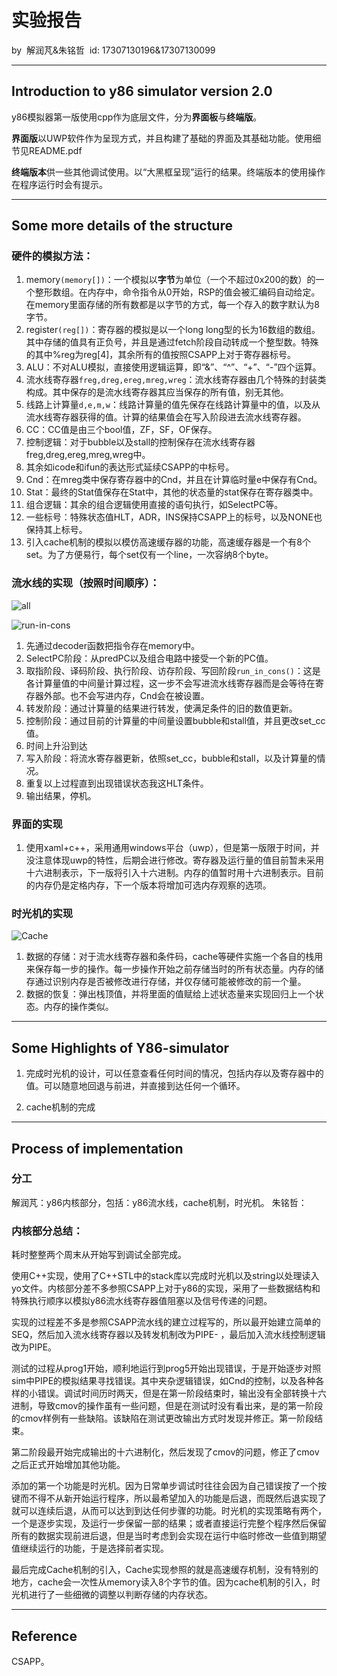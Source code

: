 # 实验报告

by
​	解润芃&朱铭哲
​	id: 17307130196&17307130099	

---


## Introduction to y86 simulator version 2.0

y86模拟器第一版使用cpp作为底层文件，分为**界面板**与**终端版**。

**界面版**以UWP软件作为呈现方式，并且构建了基础的界面及其基础功能。使用细节见README.pdf

**终端版本**供一些其他调试使用。以“大黑框呈现”运行的结果。终端版本的使用操作在程序运行时会有提示。

---

## Some more details of the structure

### 硬件的模拟方法：

1. memory`(memory[])`：一个模拟以**字节**为单位（一个不超过0x200的数）的一个整形数组。在内存中，命令指令从0开始，RSP的值会被汇编码自动给定。在memory里面存储的所有数都是以字节的方式，每一个存入的数字默认为8字节。
2. register`(reg[])`：寄存器的模拟是以一个long long型的长为16数组的数组。其中存储的值具有正负号，并且是通过fetch阶段自动转成一个整型数。特殊的其中%reg为reg[4]，其余所有的值按照CSAPP上对于寄存器标号。
3. ALU：不对ALU模拟，直接使用逻辑运算，即“&”、“^”、“+”、“-”四个运算。
4. 流水线寄存器`freg,dreg,ereg,mreg,wreg`：流水线寄存器由几个特殊的封装类构成。其中保存的是流水线寄存器其应当保存的所有值，别无其他。
5. 线路上计算量`d,e,m,w`：线路计算量的值先保存在线路计算量中的值，以及从流水线寄存器获得的值。计算的结果值会在写入阶段进去流水线寄存器。
6. CC：CC值是由三个bool值，ZF，SF，OF保存。
7. 控制逻辑：对于bubble以及stall的控制保存在流水线寄存器freg,dreg,ereg,mreg,wreg中。
8. 其余如icode和ifun的表达形式延续CSAPP的中标号。
9. Cnd：在mreg类中保存寄存器中的Cnd，并且在计算临时量e中保存有Cnd。
10. Stat：最终的Stat值保存在Stat中，其他的状态量的stat保存在寄存器类中。
11. 组合逻辑：其余的组合逻辑使用直接的语句执行，如SelectPC等。
12. 一些标号：特殊状态值HLT，ADR，INS保持CSAPP上的标号，以及NONE也保持其上标号。
13. 引入cache机制的模拟以模仿高速缓存器的功能，高速缓存器是一个有8个set。为了方便易行，每个set仅有一个line，一次容纳8个byte。

### 流水线的实现（按照时间顺序）：

![all](C:\y86-64\y86_new\配图\all.png)

![run-in-cons](C:\y86-64\y86_new\配图\run-in-cons.png)

1. 先通过decoder函数把指令存在memory中。
2. SelectPC阶段：从predPC以及组合电路中接受一个新的PC值。
3. 取指阶段、译码阶段、执行阶段、访存阶段、写回阶段`run_in_cons()`：这是各计算量值的中间量计算过程，这一步不会写进流水线寄存器而是会等待在寄存器外部。也不会写进内存，Cnd会在被设置。
4. 转发阶段：通过计算量的结果进行转发，使满足条件的旧的数值更新。
5. 控制阶段：通过目前的计算量的中间量设置bubble和stall值，并且更改set_cc值。
6. 时间上升沿到达
7. 写入阶段：将流水寄存器更新，依照set_cc，bubble和stall，以及计算量的情况。
8. 重复以上过程直到出现错误状态我这HLT条件。
9. 输出结果，停机。

### 界面的实现

1. 使用xaml+c++，采用通用windows平台（uwp），但是第一版限于时间，并没注意体现uwp的特性，后期会进行修改。寄存器及运行量的值目前暂未采用十六进制表示，下一版将引入十六进制。内存的值暂时用十六进制表示。目前的内存仍是定格内存，下一个版本将增加可选内存观察的选项。

### 时光机的实现

![Cache](C:\y86-64\y86_new\配图\Cache.png)

1. 数据的存储：对于流水线寄存器和条件码，cache等硬件实施一个各自的栈用来保存每一步的操作。每一步操作开始之前存储当时的所有状态量。内存的储存通过识别内存是否被修改进行存储，并仅存储可能被修改的前一个量。
2. 数据的恢复：弹出栈顶值，并将里面的值赋给上述状态量来实现回归上一个状态。内存的操作类似。

---

## Some Highlights of Y86-simulator

1. 完成时光机的设计，可以任意查看任何时间的情况，包括内存以及寄存器中的值。可以随意地回退与前进，并直接到达任何一个循环。

2. cache机制的完成

---

## Process of implementation

### 分工

解润芃：y86内核部分，包括：y86流水线，cache机制，时光机。
朱铭哲：

### 内核部分总结：

耗时整整两个周末从开始写到调试全部完成。

使用C++实现，使用了C++STL中的stack库以完成时光机以及string以处理读入yo文件。内核部分差不多参照CSAPP上对于y86的实现，采用了一些数据结构和特殊执行顺序以模拟y86流水线寄存器值阻塞以及信号传递的问题。

实现的过程差不多是参照CSAPP流水线的建立过程写的，所以最开始建立简单的SEQ，然后加入流水线寄存器以及转发机制改为PIPE- ，最后加入流水线控制逻辑改为PIPE。

测试的过程从prog1开始，顺利地运行到prog5开始出现错误，于是开始逐步对照sim中PIPE的模拟结果寻找错误。其中夹杂逻辑错误，如Cnd的控制，以及各种各样的小错误。调试时间历时两天，但是在第一阶段结束时，输出没有全部转换十六进制，导致cmov的操作虽有一些问题，但是在测试时没有看出来，是的第一阶段的cmov样例有一些缺陷。该缺陷在测试更改输出方式时发现并修正。第一阶段结束。

第二阶段最开始完成输出的十六进制化，然后发现了cmov的问题，修正了cmov之后正式开始增加其他功能。

添加的第一个功能是时光机。因为日常单步调试时往往会因为自己错误按了一个按键而不得不从新开始运行程序，所以最希望加入的功能是后退，而既然后退实现了就可以连续后退，从而可以达到到达任何步骤的功能。时光机的实现策略有两个，一个是逐步实现，及运行一步保留一部的结果；或者直接运行完整个程序然后保留所有的数据实现前进后退，但是当时考虑到会实现在运行中临时修改一些值到期望值继续运行的功能，于是选择前者实现。

最后完成Cache机制的引入，Cache实现参照的就是高速缓存机制，没有特别的地方，cache会一次性从memory读入8个字节的值。因为cache机制的引入，时光机进行了一些细微的调整以判断存储的内存状态。

---


## Reference

CSAPP。
